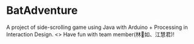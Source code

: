 # BatAdventure
A project of side-scrolling game using Java with Arduino + Processing in Interaction Design. <>
Have fun with team member(林𠖅如、江慧君)!
